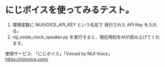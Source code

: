 # にじボイスを使ってみるテスト。

1. 環境変数に NIJIVOICE_API_KEY という名前で 発行された API Key を入れる。
1. niji_voide_clock_speaker.py を実行すると、現在時刻をAIが読み上げてくれます。

使用サービス: 「にじボイス」「Voiced by NIJI Voice」  
https://nijivoice.com/

